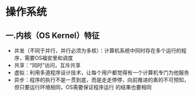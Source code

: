 # 操作系统
## 一.内核（OS Kernel）特征
 * 并发（不同于并行，并行必须为多核）：计算机系统中同时存在多个运行的程序，需要OS福安里和调度
 * 共享：“同时”访问，互斥共享
 * 虚拟：利用多道程序设计技术，让每个用户都觉得有一个计算机专门为他服务
 * 异步：程序的执行不是一贯到底，而是走走停停，向前推进的素的不可预知，但只要运行环境相同，OS需要保证程序运行    的结果也要相同
